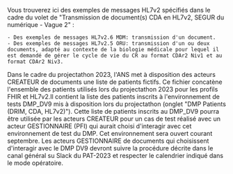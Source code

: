

Vous trouverez ici des exemples de messages HL7v2 spécifiés dans le cadre du volet de "Transmission de document(s) CDA en HL7v2, SEGUR du numérique - Vague 2" :

    - Des exemples de messages HL7v2.6 MDM: transmission d'un document.
    - Des exemples de messages HL7v2.5 ORU: transmission d'un ou deux documents, adapté au contexte de la biologie médicale pour lequel il est demandé de gérer le cycle de vie du CR au format CDAr2 Niv1 et au format CDAr2 Niv3.

Dans le cadre du projectathon 2023, l'ANS met à disposition des acteurs CREATEUR de documents une liste de patients fictifs. Ce fichier concatène l'ensemble des patients utilisés lors du projectathon 2023 pour les profils FHIR et HL7v2.Il contient la liste des patients inscrits à l'environnement de tests DMP_DV9 mis à disposition lors du projectathon (onglet "DMP Patients (DRIM, CDA, HL7v2)"). Cette liste de patients inscrits au DMP_DV9 pourra être utilisée par les acteurs CREATEUR pour un cas de test réalisé avec un acteur GESTIONNAIRE (PFI) qui aurait choisi d'interagir avec cet environnement de test du DMP. Cet environnement sera ouvert courant septembre. Les acteurs GESTIONNAIRE de documents qui choisissent d'interagir avec le DMP DV9 devront suivre la procédure décrite dans le canal général su Slack du PAT-2023 et respecter le calendrier indiqué dans le mode opératoire.
 


